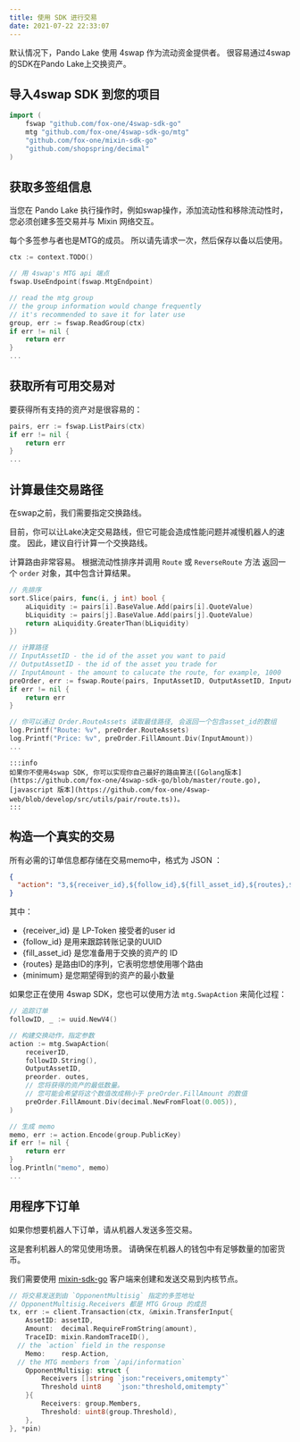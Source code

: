 ```yaml
---
title: 使用 SDK 进行交易
date: 2021-07-22 22:33:07
---
```


默认情况下，Pando Lake 使用 4swap 作为流动资金提供者。 很容易通过4swap的SDK在Pando Lake上交换资产。

## 导入4swap SDK 到您的项目

```go
import (
    fswap "github.com/fox-one/4swap-sdk-go"
    mtg "github.com/fox-one/4swap-sdk-go/mtg"
    "github.com/fox-one/mixin-sdk-go"
    "github.com/shopspring/decimal"
)
```

## 获取多签组信息

当您在 Pando Lake 执行操作时，例如swap操作，添加流动性和移除流动性时，您必须创建多签交易并与 Mixin 网络交互。

每个多签参与者也是MTG的成员。 所以请先请求一次，然后保存以备以后使用。

```go
ctx := context.TODO()

// 用 4swap's MTG api 端点
fswap.UseEndpoint(fswap.MtgEndpoint)

// read the mtg group
// the group information would change frequently
// it's recommended to save it for later use
group, err := fswap.ReadGroup(ctx)
if err != nil {
    return err
}
...
```

## 获取所有可用交易对

要获得所有支持的资产对是很容易的：

```go
pairs, err := fswap.ListPairs(ctx)
if err != nil {
    return err
}
...
```

## 计算最佳交易路径

在swap之前，我们需要指定交换路线。

目前，你可以让Lake决定交易路线，但它可能会造成性能问题并减慢机器人的速度。 因此，建议自行计算一个交换路线。

计算路由非常容易。 根据流动性排序并调用 `Route` 或 `ReverseRoute` 方法 返回一个 `order` 对象，其中包含计算结果。

```go
// 先排序
sort.Slice(pairs, func(i, j int) bool {
    aLiquidity := pairs[i].BaseValue.Add(pairs[i].QuoteValue)
    bLiquidity := pairs[j].BaseValue.Add(pairs[j].QuoteValue)
    return aLiquidity.GreaterThan(bLiquidity)
})

// 计算路径
// InputAssetID - the id of the asset you want to paid
// OutputAssetID - the id of the asset you trade for
// InputAmount - the amount to calucate the route, for example, 1000
preOrder, err := fswap.Route(pairs, InputAssetID, OutputAssetID, InputAmount)
if err != nil {
    return err
}

// 你可以通过 Order.RouteAssets 读取最佳路径, 会返回一个包含asset_id的数组
log.Printf("Route: %v", preOrder.RouteAssets)
log.Printf("Price: %v", preOrder.FillAmount.Div(InputAmount))
...
```

````mdx-code-block
:::info
如果你不使用4swap SDK, 你可以实现你自己最好的路由算法([Golang版本](https://github.com/fox-one/4swap-sdk-go/blob/master/route.go), [javascript 版本](https://github.com/fox-one/4swap-web/blob/develop/src/utils/pair/route.ts))。
:::
````

## 构造一个真实的交易

所有必需的订单信息都存储在交易memo中，格式为 JSON ：

```json
{
  "action": "3,${receiver_id},${follow_id},${fill_asset_id},${routes},${minimum}"
}
```

其中：

  - {receiver_id} 是 LP-Token 接受者的user id
  - {follow_id} 是用来跟踪转账记录的UUID
  - {fill_asset_id} 是您准备用于交换的资产的 ID
  - {routes} 是路由ID的序列，它表明您想使用哪个路由
  - {minimum} 是您期望得到的资产的最小数量

如果您正在使用 4swap SDK，您也可以使用方法 `mtg.SwapAction` 来简化过程：

```go
// 追踪订单
followID, _ := uuid.NewV4()

// 构建交换动作，指定参数
action := mtg.SwapAction(
    receiverID,
    followID.String(),
    OutputAssetID,
    preorder. outes,
    // 您将获得的资产的最低数量。
    // 您可能会希望将这个数值改成稍小于 preOrder.FillAmount 的数值
    preOrder.FillAmount.Div(decimal.NewFromFloat(0.005)),
)

// 生成 memo
memo, err := action.Encode(group.PublicKey)
if err != nil {
    return err
}
log.Println("memo", memo)
...

```

## 用程序下订单

如果你想要机器人下订单，请从机器人发送多签交易。

这是套利机器人的常见使用场景。 请确保在机器人的钱包中有足够数量的加密货币。

我们需要使用 [mixin-sdk-go](https://github.com/fox-one/mixin-sdk-go) 客户端来创建和发送交易到内核节点。

```go
// 将交易发送到由 `OpponentMultisig` 指定的多签地址 
// OpponentMultisig.Receivers 都是 MTG Group 的成员
tx, err := client.Transaction(ctx, &mixin.TransferInput{
    AssetID: assetID,
    Amount:  decimal.RequireFromString(amount),
    TraceID: mixin.RandomTraceID(),
  // the `action` field in the response
    Memo:    resp.Action,
  // the MTG members from `/api/information`
    OpponentMultisig: struct {
        Receivers []string `json:"receivers,omitempty"`
        Threshold uint8    `json:"threshold,omitempty"`
    }{
        Receivers: group.Members,
        Threshold: uint8(group.Threshold),
    },
}, *pin)
```
